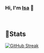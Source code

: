 ### Hi, I'm [Isa](https://isamuhammad.netlify.app/) 👋

<br />

## 📝Stats
[![GitHub Streak](https://github-readme-streak-stats.herokuapp.com?user=Isa-Muhammad)](https://git.io/streak-stats)

<!--
**Isa-Muhammad/Isa-Muhammad** is a ✨ _special_ ✨ repository because its `README.md` (this file) appears on your GitHub profile.

Here are some ideas to get you started:

- 🔭 I’m currently working on ...
- 🌱 I’m currently learning ...
- 👯 I’m looking to collaborate on ...
- 🤔 I’m looking for help with ...
- 💬 Ask me about ...
- 📫 How to reach me: ...
- 😄 Pronouns: ...
- ⚡ Fun fact: ...
-->
